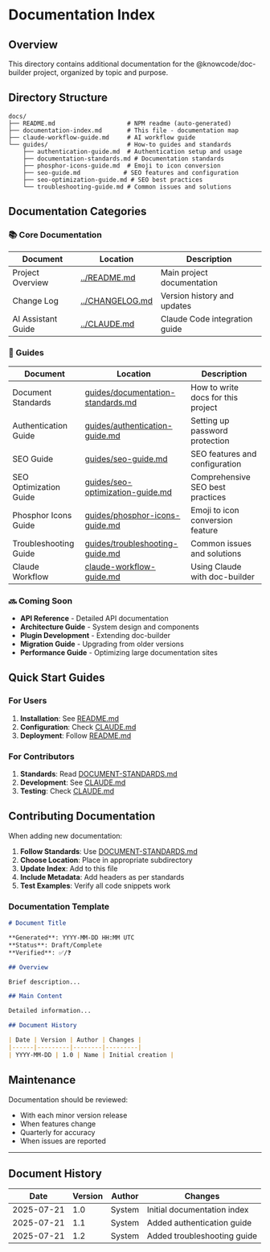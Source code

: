 # Documentation Index

## Overview

This directory contains additional documentation for the @knowcode/doc-builder project, organized by topic and purpose.

## Directory Structure

```
docs/
├── README.md                    # NPM readme (auto-generated)
├── documentation-index.md       # This file - documentation map
├── claude-workflow-guide.md     # AI workflow guide
└── guides/                      # How-to guides and standards
    ├── authentication-guide.md  # Authentication setup and usage
    ├── documentation-standards.md # Documentation standards
    ├── phosphor-icons-guide.md  # Emoji to icon conversion
    ├── seo-guide.md            # SEO features and configuration
    ├── seo-optimization-guide.md # SEO best practices
    └── troubleshooting-guide.md # Common issues and solutions
```

## Documentation Categories

### 📚 Core Documentation

| Document | Location | Description |
|----------|----------|-------------|
| Project Overview | [../README.md](../README.md) | Main project documentation |
| Change Log | [../CHANGELOG.md](../CHANGELOG.md) | Version history and updates |
| AI Assistant Guide | [../CLAUDE.md](../CLAUDE.md) | Claude Code integration guide |

### 📖 Guides

| Document | Location | Description |
|----------|----------|-------------|
| Document Standards | [guides/documentation-standards.md](./guides/documentation-standards.md) | How to write docs for this project |
| Authentication Guide | [guides/authentication-guide.md](./guides/authentication-guide.md) | Setting up password protection |
| SEO Guide | [guides/seo-guide.md](./guides/seo-guide.md) | SEO features and configuration |
| SEO Optimization Guide | [guides/seo-optimization-guide.md](./guides/seo-optimization-guide.md) | Comprehensive SEO best practices |
| Phosphor Icons Guide | [guides/phosphor-icons-guide.md](./guides/phosphor-icons-guide.md) | Emoji to icon conversion feature |
| Troubleshooting Guide | [guides/troubleshooting-guide.md](./guides/troubleshooting-guide.md) | Common issues and solutions |
| Claude Workflow | [claude-workflow-guide.md](./claude-workflow-guide.md) | Using Claude with doc-builder |

### 🔜 Coming Soon

- **API Reference** - Detailed API documentation
- **Architecture Guide** - System design and components
- **Plugin Development** - Extending doc-builder
- **Migration Guide** - Upgrading from older versions
- **Performance Guide** - Optimizing large documentation sites

## Quick Start Guides

### For Users

1. **Installation**: See [README.md](../README.md#quick-start)
2. **Configuration**: Check [CLAUDE.md](../CLAUDE.md#configuration)
3. **Deployment**: Follow [README.md](../README.md#deployment)

### For Contributors

1. **Standards**: Read [DOCUMENT-STANDARDS.md](./guides/DOCUMENT-STANDARDS.md)
2. **Development**: See [CLAUDE.md](../CLAUDE.md#development-guidelines)
3. **Testing**: Check [CLAUDE.md](../CLAUDE.md#testing-changes)

## Contributing Documentation

When adding new documentation:

1. **Follow Standards**: Use [DOCUMENT-STANDARDS.md](./guides/DOCUMENT-STANDARDS.md)
2. **Choose Location**: Place in appropriate subdirectory
3. **Update Index**: Add to this file
4. **Include Metadata**: Add headers as per standards
5. **Test Examples**: Verify all code snippets work

### Documentation Template

```markdown
# Document Title

**Generated**: YYYY-MM-DD HH:MM UTC  
**Status**: Draft/Complete  
**Verified**: ✅/❓

## Overview

Brief description...

## Main Content

Detailed information...

## Document History

| Date | Version | Author | Changes |
|------|---------|--------|---------|
| YYYY-MM-DD | 1.0 | Name | Initial creation |
```

## Maintenance

Documentation should be reviewed:
- With each minor version release
- When features change
- Quarterly for accuracy
- When issues are reported

---

## Document History

| Date | Version | Author | Changes |
|------|---------|--------|---------|
| 2025-07-21 | 1.0 | System | Initial documentation index |
| 2025-07-21 | 1.1 | System | Added authentication guide |
| 2025-07-21 | 1.2 | System | Added troubleshooting guide |